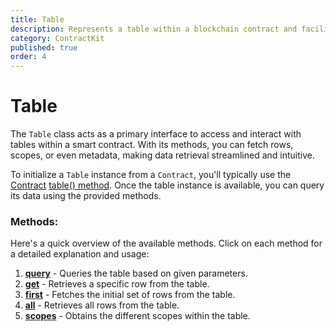 ```yaml
---
title: Table
description: Represents a table within a blockchain contract and facilitates querying this table for data.
category: ContractKit
published: true
order: 4
---
```


# Table

The `Table` class acts as a primary interface to access and interact with tables within a smart contract. With its methods, you can fetch rows, scopes, or even metadata, making data retrieval streamlined and intuitive.

To initialize a `Table` instance from a `Contract`, you'll typically use the [Contract](/docs/contract-kit/contract) [table() method](/docs/contract-kit/table-method). Once the table instance is available, you can query its data using the provided methods.

### Methods:

Here's a quick overview of the available methods. Click on each method for a detailed explanation and usage:

1. [**query**](/docs/contract-kit/query-method) - Queries the table based on given parameters.
2. [**get**](/docs/contract-kit/get-method) - Retrieves a specific row from the table.
3. [**first**](/docs/contract-kit/first-method) - Fetches the initial set of rows from the table.
4. [**all**](/docs/contract-kit/all-method) - Retrieves all rows from the table.
5. [**scopes**](/docs/contract-kit/scopes-method) - Obtains the different scopes within the table.
